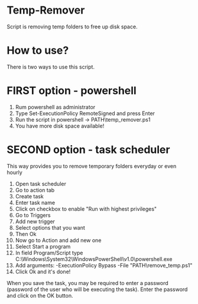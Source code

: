 # Temp-Remover

Script is removing temp folders to free up disk space.

# How to use?

There is two ways to use this script.

# FIRST option - powershell
1. Rum powershell as administrator
2. Type Set-ExecutionPolicy RemoteSigned and press Enter
3. Run the script in powershell -> PATH\temp_remover.ps1
4. You have more disk space available!

# SECOND option - task scheduler
This way provides you to remove temporary folders everyday or even hourly

1. Open task scheduler
2. Go to action tab
3. Create task
4. Enter task name
5. Click on checkbox to enable "Run with highest privileges"
6. Go to Triggers
7. Add new trigger
8. Select options that you want
9. Then Ok
10. Now go to Action and add new one
11. Select Start a program
12. In field Program/Script type C:\Windows\System32\WindowsPowerShell\v1.0\powershell.exe
13. Add arguments: -ExecutionPolicy Bypass -File "PATH\remove_temp.ps1"
14. Click Ok and it's done!

When you save the task, you may be required to enter a password (password of the user who will be executing the task). Enter the password and click on the OK button.
